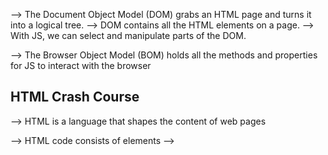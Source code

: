 --> The Document Object Model (DOM) grabs an HTML page and turns it into a logical tree.
    --> DOM contains all the HTML elements on a page.
    --> With JS, we can select and manipulate parts of the DOM.

--> The Browser Object Model (BOM) holds all the methods and properties for JS to interact with the browser


## HTML Crash Course

--> HTML is a language that shapes the content of web pages

--> HTML code consists of elements
    --> 
